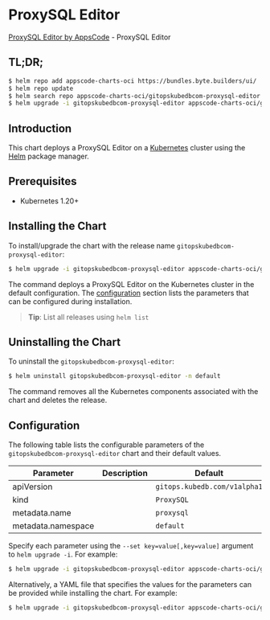# ProxySQL Editor

[ProxySQL Editor by AppsCode](https://appscode.com) - ProxySQL Editor

## TL;DR;

```bash
$ helm repo add appscode-charts-oci https://bundles.byte.builders/ui/
$ helm repo update
$ helm search repo appscode-charts-oci/gitopskubedbcom-proxysql-editor --version=v0.14.0
$ helm upgrade -i gitopskubedbcom-proxysql-editor appscode-charts-oci/gitopskubedbcom-proxysql-editor -n default --create-namespace --version=v0.14.0
```

## Introduction

This chart deploys a ProxySQL Editor on a [Kubernetes](http://kubernetes.io) cluster using the [Helm](https://helm.sh) package manager.

## Prerequisites

- Kubernetes 1.20+

## Installing the Chart

To install/upgrade the chart with the release name `gitopskubedbcom-proxysql-editor`:

```bash
$ helm upgrade -i gitopskubedbcom-proxysql-editor appscode-charts-oci/gitopskubedbcom-proxysql-editor -n default --create-namespace --version=v0.14.0
```

The command deploys a ProxySQL Editor on the Kubernetes cluster in the default configuration. The [configuration](#configuration) section lists the parameters that can be configured during installation.

> **Tip**: List all releases using `helm list`

## Uninstalling the Chart

To uninstall the `gitopskubedbcom-proxysql-editor`:

```bash
$ helm uninstall gitopskubedbcom-proxysql-editor -n default
```

The command removes all the Kubernetes components associated with the chart and deletes the release.

## Configuration

The following table lists the configurable parameters of the `gitopskubedbcom-proxysql-editor` chart and their default values.

|     Parameter      | Description |                 Default                 |
|--------------------|-------------|-----------------------------------------|
| apiVersion         |             | <code>gitops.kubedb.com/v1alpha1</code> |
| kind               |             | <code>ProxySQL</code>                   |
| metadata.name      |             | <code>proxysql</code>                   |
| metadata.namespace |             | <code>default</code>                    |


Specify each parameter using the `--set key=value[,key=value]` argument to `helm upgrade -i`. For example:

```bash
$ helm upgrade -i gitopskubedbcom-proxysql-editor appscode-charts-oci/gitopskubedbcom-proxysql-editor -n default --create-namespace --version=v0.14.0 --set apiVersion=gitops.kubedb.com/v1alpha1
```

Alternatively, a YAML file that specifies the values for the parameters can be provided while
installing the chart. For example:

```bash
$ helm upgrade -i gitopskubedbcom-proxysql-editor appscode-charts-oci/gitopskubedbcom-proxysql-editor -n default --create-namespace --version=v0.14.0 --values values.yaml
```
